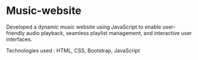 # Music-website

Developed a dynamic music website using JavaScript to enable user-friendly audio playback, seamless playlist management, and interactive user interfaces.

Technologies used : HTML, CSS, Bootstrap, JavaScript
